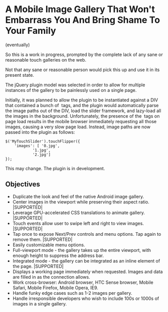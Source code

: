 A Mobile Image Gallery That Won't Embarrass You And Bring Shame To Your Family
==============================================================================

(eventually)

So this is a work in progress, prompted by the complete lack of any sane or reasonable touch galleries on the web.

Not that any sane or reasonable person would pick this up and use it in its present state.

The jQuery plugin model was selected in order to allow for multiple instances of the gallery to be painlessly used on a single page.

Initially, it was planned to allow the plugin to be instantiated against a DIV that contained a bunch of <img> tags, and the plugin would automatically parse the image paths out of the DIV, load the slider framework, and lazy-load all the images in the background.  Unfortunately, the presence of the <img> tags on page load results in the mobile browser immediately requesting all those images, causing a very slow page load.  Instead, image paths are now passed into the plugin as follows:

	$('MyTouchSlider').touchFlipper({
		'images': [	'0.jpg',
				'1.jpg',
				'2.jpg']
	});

This may change.  The plugin is in development.

Objectives
----------
* Duplicate the look and feel of the native Android image gallery.
* Center images in the viewport while preserving their aspect ratio. |SUPPORTED|
* Leverage GPU-accelerated CSS translations to animate gallery. |SUPPORTED|
* Touch events allow user to swipe left and right to view images. |SUPPORTED|
* Tap once to expose Next/Prev controls and menu options.  Tap again to remove them. |SUPPORTED|
* Easily customizable menu options.
* Full-viewport mode - the gallery takes up the entire viewport, with enough height to suppress the address bar.
* Integrated mode - the gallery can be integrated as an inline element of the page. |SUPPORTED|
* Displays a working page immediately when requested.  Images and data are filled in as the connection allows.
* Work cross-browser:  Android browser, HTC Sense browser, Mobile Safari, Mobile Firefox, Mobile Opera, IE9.
* Handle funky edge cases such as 1-2 images per gallery.
* Handle irresponsible developers who wish to include 100s or 1000s of images in a single gallery.